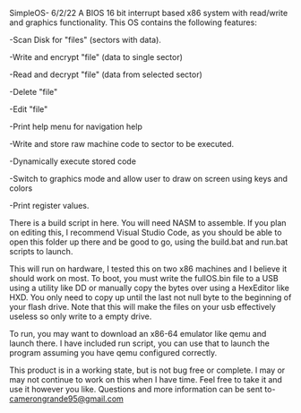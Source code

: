 SimpleOS- 6/2/22
A BIOS 16 bit interrupt based x86 system with read/write and graphics 
functionality. This OS contains the following features:

-Scan Disk for "files" (sectors with data).

-Write and encrypt "file" (data to single sector)

-Read and decrypt "file" (data from selected sector)

-Delete "file"

-Edit "file" 

-Print help menu for navigation help

-Write and store raw machine code to sector to be executed.

-Dynamically execute stored code

-Switch to graphics mode and allow user to draw on screen using keys and colors

-Print register values.

There is a build script in here. You will need NASM to assemble. If you plan on editing this, 
I recommend Visual Studio Code, as you should be able to open this folder up there and be good 
to go, using the build.bat and run.bat scripts to launch.

This will run on hardware, I tested this on two x86 machines and I believe it should work on most.
To boot, you must write the fullOS.bin file to a USB using a utility like DD or manually copy the
bytes over using a HexEditor like HXD. You only need to copy up until the last not null byte to the
beginning of your flash drive. Note that this will make the files on your usb effectively useless
so only write to a empty drive.

To run, you may want to download an x86-64 emulator like qemu and launch there. I have 
included run script, you can use that to launch the program assuming you have qemu 
configured correctly.

This product is in a working state, but is not bug free or complete. I may or may not
continue to work on this when I have time. Feel free to take it and use it however
you like. Questions and more information can be sent to-
camerongrande95@gmail.com
